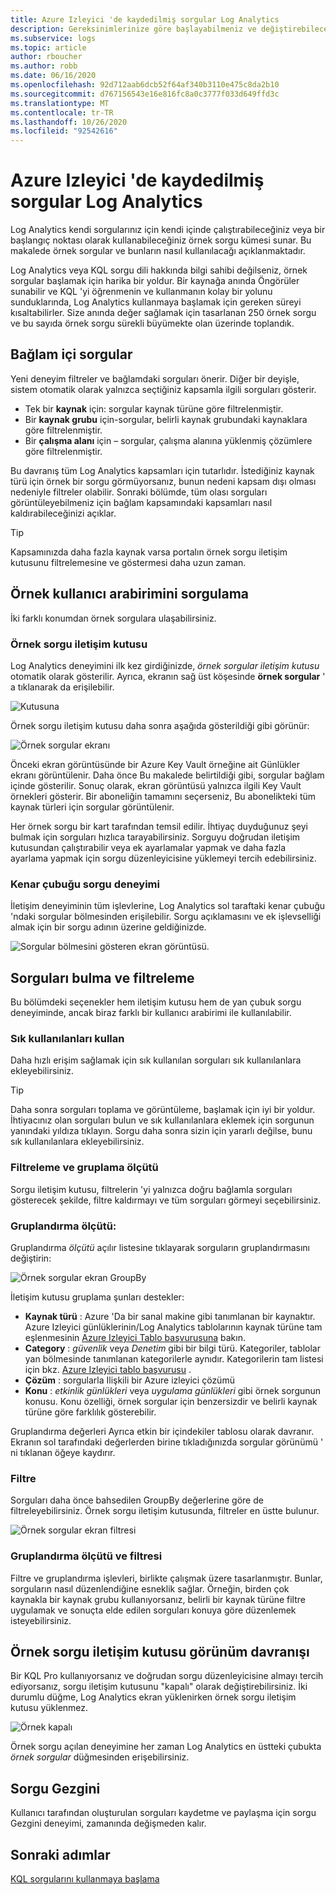 ```yaml
---
title: Azure Izleyici 'de kaydedilmiş sorgular Log Analytics
description: Gereksinimlerinize göre başlayabilmeniz ve değiştirebileceğiniz sorgular
ms.subservice: logs
ms.topic: article
author: rboucher
ms.author: robb
ms.date: 06/16/2020
ms.openlocfilehash: 92d712aab6dcb52f64af340b3110e475c8da2b10
ms.sourcegitcommit: d767156543e16e816fc8a0c3777f033d649ffd3c
ms.translationtype: MT
ms.contentlocale: tr-TR
ms.lasthandoff: 10/26/2020
ms.locfileid: "92542616"
---
```

# <a name="saved-queries-in-azure-monitor-log-analytics"></a>Azure Izleyici 'de kaydedilmiş sorgular Log Analytics

Log Analytics kendi sorgularınız için kendi içinde çalıştırabileceğiniz veya bir başlangıç noktası olarak kullanabileceğiniz örnek sorgu kümesi sunar. Bu makalede örnek sorgular ve bunların nasıl kullanılacağı açıklanmaktadır.

Log Analytics veya KQL sorgu dili hakkında bilgi sahibi değilseniz, örnek sorgular başlamak için harika bir yoldur. Bir kaynağa anında Öngörüler sunabilir ve KQL 'yi öğrenmenin ve kullanmanın kolay bir yolunu sunduklarında, Log Analytics kullanmaya başlamak için gereken süreyi kısaltabilirler. Size anında değer sağlamak için tasarlanan 250 örnek sorgu ve bu sayıda örnek sorgu sürekli büyümekte olan üzerinde toplandık.

## <a name="in-context-queries"></a>Bağlam içi sorgular

Yeni deneyim filtreler ve bağlamdaki sorguları önerir. Diğer bir deyişle, sistem otomatik olarak yalnızca seçtiğiniz kapsamla ilgili sorguları gösterir.

- Tek bir **kaynak** için: sorgular kaynak türüne göre filtrelenmiştir.
- Bir **kaynak grubu** için-sorgular, belirli kaynak grubundaki kaynaklara göre filtrelenmiştir.
- Bir **çalışma alanı** için – sorgular, çalışma alanına yüklenmiş çözümlere göre filtrelenmiştir.

Bu davranış tüm Log Analytics kapsamları için tutarlıdır. İstediğiniz kaynak türü için örnek bir sorgu görmüyorsanız, bunun nedeni kapsam dışı olması nedeniyle filtreler olabilir. Sonraki bölümde, tüm olası sorguları görüntüleyebilmeniz için bağlam kapsamındaki kapsamları nasıl kaldırabileceğinizi açıklar.

> [!TIP]
> Kapsamınızda daha fazla kaynak varsa portalın örnek sorgu iletişim kutusunu filtrelemesine ve göstermesi daha uzun zaman.

## <a name="example-query-user-interface"></a>Örnek kullanıcı arabirimini sorgulama

İki farklı konumdan örnek sorgulara ulaşabilirsiniz.

### <a name="example-query-dialog"></a>Örnek sorgu iletişim kutusu

Log Analytics deneyimini ilk kez girdiğinizde, *örnek sorgular iletişim kutusu* otomatik olarak gösterilir.  Ayrıca, ekranın sağ üst köşesinde **örnek sorgular** ' a tıklanarak da erişilebilir.

![Kutusuna](media/saved-queries/sidebar-2.png)

Örnek sorgu iletişim kutusu daha sonra aşağıda gösterildiği gibi görünür:  

![Örnek sorgular ekranı](media/saved-queries/example-query-start.png)

Önceki ekran görüntüsünde bir Azure Key Vault örneğine ait Günlükler ekranı görüntülenir. Daha önce Bu makalede belirtildiği gibi, sorgular bağlam içinde gösterilir.  Sonuç olarak, ekran görüntüsü yalnızca ilgili Key Vault örnekleri gösterir. Bir aboneliğin tamamını seçerseniz, Bu abonelikteki tüm kaynak türleri için sorgular görüntülenir.  

Her örnek sorgu bir kart tarafından temsil edilir. İhtiyaç duyduğunuz şeyi bulmak için sorguları hızlıca tarayabilirsiniz. Sorguyu doğrudan iletişim kutusundan çalıştırabilir veya ek ayarlamalar yapmak ve daha fazla ayarlama yapmak için sorgu düzenleyicisine yüklemeyi tercih edebilirsiniz.

### <a name="sidebar-query-experience"></a>Kenar çubuğu sorgu deneyimi

İletişim deneyiminin tüm işlevlerine, Log Analytics sol taraftaki kenar çubuğu 'ndaki sorgular bölmesinden erişilebilir. Sorgu açıklamasını ve ek işlevselliği almak için bir sorgu adının üzerine geldiğinizde.

![Sorgular bölmesini gösteren ekran görüntüsü.](media/saved-queries/sidebar-3.png)

## <a name="finding-and-filtering-queries"></a>Sorguları bulma ve filtreleme

Bu bölümdeki seçenekler hem iletişim kutusu hem de yan çubuk sorgu deneyiminde, ancak biraz farklı bir kullanıcı arabirimi ile kullanılabilir.  

### <a name="use-favorites"></a>Sık kullanılanları kullan

Daha hızlı erişim sağlamak için sık kullanılan sorguları sık kullanılanlara ekleyebilirsiniz.

> [!TIP]
> Daha sonra sorguları toplama ve görüntüleme, başlamak için iyi bir yoldur. İhtiyacınız olan sorguları bulun ve sık kullanılanlara eklemek için sorgunun yanındaki yıldıza tıklayın. Sorgu daha sonra sizin için yararlı değilse, bunu sık kullanılanlara ekleyebilirsiniz.  

### <a name="filtering-and-group-by"></a>Filtreleme ve gruplama ölçütü

Sorgu iletişim kutusu, filtrelerin 'yi yalnızca doğru bağlamla sorguları gösterecek şekilde, filtre kaldırmayı ve tüm sorguları görmeyi seçebilirsiniz.

### <a name="group-by"></a>Gruplandırma ölçütü:

Gruplandırma *ölçütü* açılır listesine tıklayarak sorguların gruplandırmasını değiştirin:

![Örnek sorgular ekran GroupBy](media/saved-queries/example-query-groupby.png)

İletişim kutusu gruplama şunları destekler:

- **Kaynak türü** : Azure 'Da bir sanal makine gibi tanımlanan bir kaynaktır. Azure Izleyici günlüklerinin/Log Analytics tablolarının kaynak türüne tam eşlenmesinin [Azure Izleyici Tablo başvurusuna](/azure/azure-monitor/reference/tables/tables-resourcetype) bakın.  
- **Category** : *güvenlik* veya *Denetim* gibi bir bilgi türü. Kategoriler, tablolar yan bölmesinde tanımlanan kategorilerle aynıdır. Kategorilerin tam listesi için bkz. [Azure Izleyici tablo başvurusu](/azure/azure-monitor/reference/tables/tables-category) .  
- **Çözüm** : sorgularla Ilişkili bir Azure izleyici çözümü
- **Konu** : *etkinlik günlükleri* veya *uygulama günlükleri* gibi örnek sorgunun konusu. Konu özelliği, örnek sorgular için benzersizdir ve belirli kaynak türüne göre farklılık gösterebilir.

Gruplandırma değerleri Ayrıca etkin bir içindekiler tablosu olarak davranır. Ekranın sol tarafındaki değerlerden birine tıkladığınızda sorgular görünümü ' ni tıklanan öğeye kaydırır.

### <a name="filter"></a>Filtre

Sorguları daha önce bahsedilen GroupBy değerlerine göre de filtreleyebilirsiniz. Örnek sorgu iletişim kutusunda, filtreler en üstte bulunur.

![Örnek sorgular ekran filtresi](media/saved-queries/example-query-filter.png)

### <a name="combining-group-by-and-filter"></a>Gruplandırma ölçütü ve filtresi

Filtre ve gruplandırma işlevleri, birlikte çalışmak üzere tasarlanmıştır. Bunlar, sorguların nasıl düzenlendiğine esneklik sağlar. Örneğin, birden çok kaynakla bir kaynak grubu kullanıyorsanız, belirli bir kaynak türüne filtre uygulamak ve sonuçta elde edilen sorguları konuya göre düzenlemek isteyebilirsiniz.

## <a name="sample-query-dialog-appearance-behavior"></a>Örnek sorgu iletişim kutusu görünüm davranışı

Bir KQL Pro kullanıyorsanız ve doğrudan sorgu düzenleyicisine almayı tercih ediyorsanız, sorgu iletişim kutusunu "kapalı" olarak değiştirebilirsiniz. İki durumlu düğme, Log Analytics ekran yüklenirken örnek sorgu iletişim kutusu yüklenmez.

![Örnek kapalı](media/saved-queries/examples-on-off.png)

Örnek sorgu açılan deneyimine her zaman Log Analytics en üstteki çubukta *örnek sorgular* düğmesinden erişebilirsiniz.

## <a name="query-explorer"></a>Sorgu Gezgini

Kullanıcı tarafından oluşturulan sorguları kaydetme ve paylaşma için sorgu Gezgini deneyimi, zamanında değişmeden kalır.

## <a name="next-steps"></a>Sonraki adımlar

[KQL sorgularını kullanmaya başlama](get-started-queries.md)

